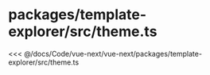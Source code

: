 # packages/template-explorer/src/theme.ts

<<< @/docs/Code/vue-next/vue-next/packages/template-explorer/src/theme.ts

